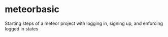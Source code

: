 # meteorbasic
Starting steps of a meteor project with logging in, signing up, and enforcing logged in states
